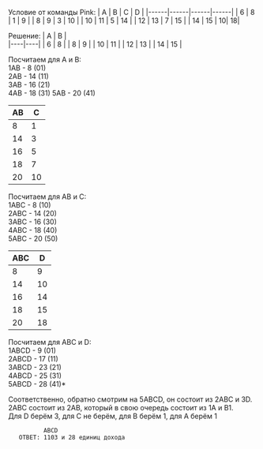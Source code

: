 Условие от команды Pink:
| A    | B    | C    | D    | 
|------|------|------|------|
| 6  | 8 | 1  | 9 |
| 8 | 9 | 3 | 10 |
| 10 | 11 | 5 | 14 |
| 12 | 13 | 7 | 15 |
| 14  | 15  | 10| 18|


Решение:
| A  | B  |  
|----|----|
| 6  | 8 | 
| 8 | 9 | 
| 10 | 11 | 
| 12 | 13 |
| 14  | 15 |


Посчитаем для A и B:    
1AB - 8 (01)    
2AB - 14 (11)   
3AB - 16 (21)   
4AB - 18 (31)
5AB - 20 (41)

| AB  | C  |  
|----|----|
| 8  | 1  |
| 14 | 3|
| 16 |5 | 
| 18 | 7| 
| 20 | 10 |


Посчитаем для AB и C:   
1ABC - 8 (10)   
2ABC - 14 (20)  
3ABC - 16 (30)  
4ABC - 18 (40)  
5ABC - 20 (50)

| ABC  | D  |  
|----|----|
| 8  | 9  |
| 14 | 10 |
| 16 | 14 | 
| 18 | 15 | 
| 20 | 18 |


Посчитаем для ABC и D:  
1ABCD - 9 (01)  
2ABCD - 17 (11)     
3ABCD - 23 (21)     
4ABCD - 25 (31)     
5ABCD - 28 (41)*



Соответственно, обратно смотрим на 5ABCD, он состоит из 2ABC и 3D. 2ABC состоит из 2AB, который в свою очередь состоит из 1A и B1.     
Для D берём 3, для C не берём, для B берём 1, для A берём 1

              ABCD
       ОТВЕТ: 1103 и 28 единиц дохода
